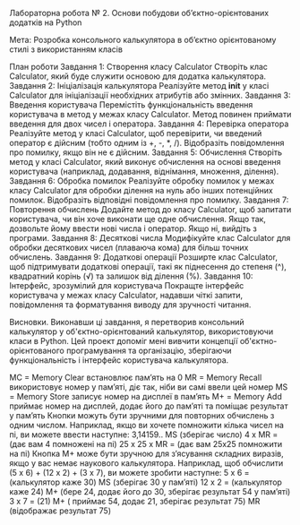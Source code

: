 Лабораторна робота № 2. Основи побудови об’єктно-орієнтованих додатків на Python 

Мета:  Розробка консольного калькулятора в об’єктно орієнтованому стилі з використанням класів

План роботи
Завдання 1: Створення класу Calculator
Створіть клас Calculator, який буде служити основою для додатка калькулятора.
Завдання 2: Ініціалізація калькулятора
Реалізуйте метод __init__ у класі Calculator для ініціалізації необхідних атрибутів або змінних.
Завдання 3: Введення користувача
Перемістіть функціональність введення користувача в метод у межах класу Calculator. Метод повинен приймати введення для двох чисел і оператора.
Завдання 4: Перевірка оператора
Реалізуйте метод у класі Calculator, щоб перевірити, чи введений оператор є дійсним (тобто одним із +, -, *, /). Відобразіть повідомлення про помилку, якщо він не є дійсним.
Завдання 5: Обчислення
Створіть метод у класі Calculator, який виконує обчислення на основі введення користувача (наприклад, додавання, віднімання, множення, ділення).
Завдання 6: Обробка помилок
Реалізуйте обробку помилок у межах класу Calculator для обробки ділення на нуль або інших потенційних помилок. Відобразіть відповідні повідомлення про помилку.
Завдання 7: Повторення обчислень
Додайте метод до класу Calculator, щоб запитати користувача, чи він хоче виконати ще одне обчислення. Якщо так, дозвольте йому ввести нові числа і оператор. Якщо ні, вийдіть з програми.
Завдання 8: Десяткові числа
Модифікуйте клас Calculator для обробки десяткових чисел (плаваюча кома) для більш точних обчислень.
Завдання 9: Додаткові операції
Розширте клас Calculator, щоб підтримувати додаткові операції, такі як піднесення до степеня (^), квадратний корінь (√) та залишок від ділення (%).
Завдання 10: Інтерфейс, зрозумілий для користувача
Покращте інтерфейс користувача у межах класу Calculator, надавши чіткі запити, повідомлення та форматування виводу для зручності читання.

Висновки. Виконавши ці завдання, я перетворив консольний калькулятор у об'єктно-орієнтований калькулятор, використовуючи класи в Python. Цей проект допоміг мені вивчити концепції об'єктно-орієнтованого програмування та організацію, зберігаючи функціональність і інтерфейс користувача калькулятора.

MC = Memory Clear встановлює пам’ять на 0 
MR = Memory Recall використовує номер у пам’яті, діє так, ніби ви самі ввели цей номер 
MS = Memory Store записує номер на дисплеї в пам’ять 
M+ = Memory Add приймає номер на дисплей, додає його до пам’яті та поміщає результат у пам’ять
Кнопки можуть бути зручними для повторних обчислень з одним числом. Наприклад, якщо ви хочете помножити кілька чисел на пі, ви можете ввести наступне:
3,14159.. MS (зберігає число) 4 x MR = (дає вам 4 помножені на пі) 25 x 25 x MR = (дає вам 25x25 помножити на пі)
Кнопка M+ може бути зручною для з’ясування складних виразів, якщо у вас немає наукового калькулятора. Наприклад, щоб обчислити (5 x 6) + (12 x 2) + (3 x 7), ви можете зробити наступне:
5 x 6 = (калькулятор каже 30) MS (зберігає 30 у пам’яті) 12 x 2 = (калькулятор каже 24) M+ (бере 24, додає його до 30, зберігає результат 54 у пам’яті) 3 x 7 = (21) M+ ( приймає 54, додає 21, зберігає результат 75) MR (відображає результат 75)
